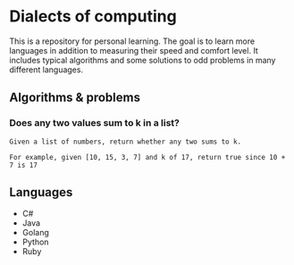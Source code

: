 # Dialects of computing
This is a repository for personal learning. The goal is to learn more languages in addition to measuring their speed and comfort level. It includes typical algorithms and some solutions to odd problems in many different languages.

## Algorithms & problems

### Does any two values sum to k in a list?
```
Given a list of numbers, return whether any two sums to k.

For example, given [10, 15, 3, 7] and k of 17, return true since 10 + 7 is 17
```

## Languages
- C#
- Java
- Golang
- Python
- Ruby
